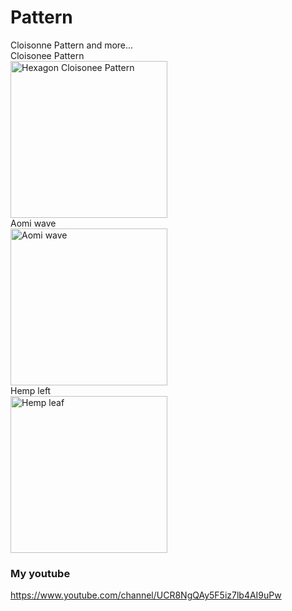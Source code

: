 # Pattern
Cloisonne Pattern and more...<br>
Cloisonee Pattern<br>
<img width="251" alt="Hexagon Cloisonee Pattern" src="https://user-images.githubusercontent.com/38092328/92369815-71ea5f00-f134-11ea-964e-0e217b7f6465.png"><br>
Aomi wave<br>
<img width="251" alt="Aomi wave" src="https://user-images.githubusercontent.com/38092328/92468588-5e132b80-f20e-11ea-9e65-295acedf4178.png"><br>
Hemp left<br>
<img width="251" alt="Hemp leaf" src="https://user-images.githubusercontent.com/38092328/92468594-5f445880-f20e-11ea-8a3c-2eac4339213f.png"><br>
### My youtube
https://www.youtube.com/channel/UCR8NgQAy5F5iz7lb4AI9uPw
